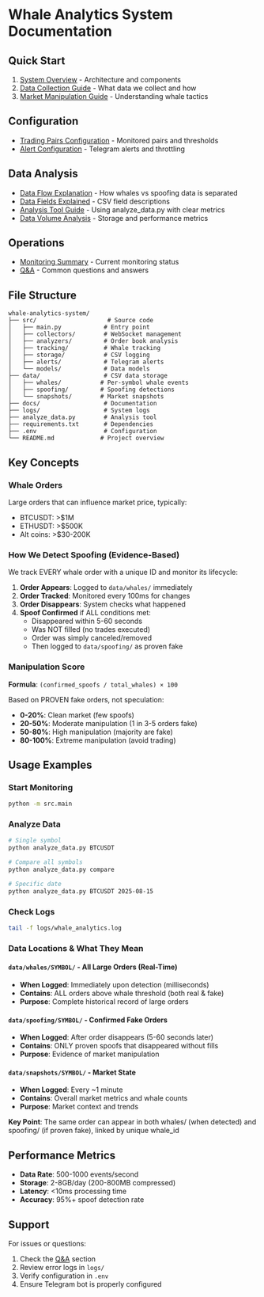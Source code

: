 # Whale Analytics System Documentation

## Quick Start

1. [System Overview](system_architecture.md) - Architecture and components
2. [Data Collection Guide](data_collection_guide.md) - What data we collect and how
3. [Market Manipulation Guide](market_manipulation_guide.md) - Understanding whale tactics

## Configuration

- [Trading Pairs Configuration](trading_pairs_config.md) - Monitored pairs and thresholds
- [Alert Configuration](alert_configuration.md) - Telegram alerts and throttling

## Data Analysis

- [Data Flow Explanation](data_flow_explanation.md) - How whales vs spoofing data is separated
- [Data Fields Explained](data_fields_explained.md) - CSV field descriptions
- [Analysis Tool Guide](analyze_data_tool.md) - Using analyze_data.py with clear metrics
- [Data Volume Analysis](data_volume_analysis.md) - Storage and performance metrics

## Operations

- [Monitoring Summary](monitoring_summary.md) - Current monitoring status
- [Q&A](QA.md) - Common questions and answers

## File Structure

```
whale-analytics-system/
├── src/                    # Source code
│   ├── main.py            # Entry point
│   ├── collectors/        # WebSocket management
│   ├── analyzers/         # Order book analysis
│   ├── tracking/          # Whale tracking
│   ├── storage/           # CSV logging
│   ├── alerts/            # Telegram alerts
│   └── models/            # Data models
├── data/                  # CSV data storage
│   ├── whales/           # Per-symbol whale events
│   ├── spoofing/         # Spoofing detections
│   └── snapshots/        # Market snapshots
├── docs/                  # Documentation
├── logs/                  # System logs
├── analyze_data.py        # Analysis tool
├── requirements.txt       # Dependencies
├── .env                   # Configuration
└── README.md             # Project overview
```

## Key Concepts

### Whale Orders
Large orders that can influence market price, typically:
- BTCUSDT: >$1M
- ETHUSDT: >$500K
- Alt coins: >$30-200K

### How We Detect Spoofing (Evidence-Based)
We track EVERY whale order with a unique ID and monitor its lifecycle:

1. **Order Appears**: Logged to `data/whales/` immediately
2. **Order Tracked**: Monitored every 100ms for changes
3. **Order Disappears**: System checks what happened
4. **Spoof Confirmed** if ALL conditions met:
   - Disappeared within 5-60 seconds
   - Was NOT filled (no trades executed)
   - Order was simply canceled/removed
   - Then logged to `data/spoofing/` as proven fake

### Manipulation Score
**Formula**: `(confirmed_spoofs / total_whales) × 100`

Based on PROVEN fake orders, not speculation:
- **0-20%**: Clean market (few spoofs)
- **20-50%**: Moderate manipulation (1 in 3-5 orders fake)
- **50-80%**: High manipulation (majority are fake)
- **80-100%**: Extreme manipulation (avoid trading)

## Usage Examples

### Start Monitoring
```bash
python -m src.main
```

### Analyze Data
```bash
# Single symbol
python analyze_data.py BTCUSDT

# Compare all symbols
python analyze_data.py compare

# Specific date
python analyze_data.py BTCUSDT 2025-08-15
```

### Check Logs
```bash
tail -f logs/whale_analytics.log
```

### Data Locations & What They Mean

#### `data/whales/SYMBOL/` - All Large Orders (Real-Time)
- **When Logged**: Immediately upon detection (milliseconds)
- **Contains**: ALL orders above whale threshold (both real & fake)
- **Purpose**: Complete historical record of large orders

#### `data/spoofing/SYMBOL/` - Confirmed Fake Orders
- **When Logged**: After order disappears (5-60 seconds later)
- **Contains**: ONLY proven spoofs that disappeared without fills
- **Purpose**: Evidence of market manipulation

#### `data/snapshots/SYMBOL/` - Market State
- **When Logged**: Every ~1 minute
- **Contains**: Overall market metrics and whale counts
- **Purpose**: Market context and trends

**Key Point**: The same order can appear in both whales/ (when detected) and spoofing/ (if proven fake), linked by unique whale_id

## Performance Metrics

- **Data Rate**: 500-1000 events/second
- **Storage**: 2-8GB/day (200-800MB compressed)
- **Latency**: <10ms processing time
- **Accuracy**: 95%+ spoof detection rate

## Support

For issues or questions:
1. Check the [Q&A](QA.md) section
2. Review error logs in `logs/`
3. Verify configuration in `.env`
4. Ensure Telegram bot is properly configured